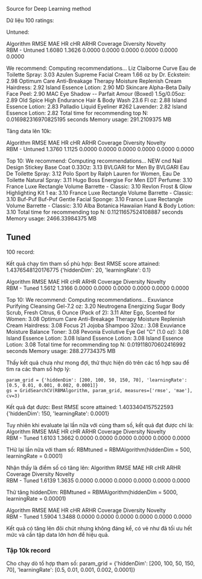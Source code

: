 Source for Deep Learning method

Dữ liệu 100 ratings:

Untuned:

Algorithm RMSE MAE HR cHR ARHR Coverage Diversity Novelty  
RBM - Untuned 1.6080 1.3626 0.0000 0.0000 0.0000 0.0000 0.0000 0.0000

We recommend:
Computing recommendations...
Liz Claiborne Curve Eau de Toilette Spray: 3.03
Azulen Supreme Facial Cream 1.66 oz by Dr. Eckstein: 2.98
Optimum Care Anti-Breakage Therapy Moisture Replenish Cream Hairdress: 2.92
Island Essence Lotion: 2.90
MD Skincare Alpha-Beta Daily Face Peel: 2.90
MAC Eye Shadow -- Parfait Amour (Boxed) 1.5g/0.05oz: 2.89
Old Spice High Endurance Hair & Body Wash 23.6 Fl oz: 2.88
Island Essence Lotion: 2.83
Palladio Liquid Eyeliner #262 Lavender: 2.82
Island Essence Lotion: 2.82
Total time for recommending top N: 0.016982316970825195 seconds
Memory usage: 291.2109375 MB

Tăng data lên 10k:

Algorithm RMSE MAE HR cHR ARHR Coverage Diversity Novelty  
RBM - Untuned 1.3760 1.1125 0.0000 0.0000 0.0000 0.0000 0.0000 0.0000

Top 10:
We recommend:
Computing recommendations...
NEW cnd Nail Design Stickey Base Coat 0.33Oz: 3.13
BVLGARI for Men By BVLGARI Eau De Toilette Spray: 3.12
Polo Sport by Ralph Lauren for Women, Eau De Toilette Natural Spray: 3.11
Hugo Boss Energise For Men EDT Perfume: 3.10
France Luxe Rectangle Volume Barrette - Classic: 3.10
Revlon Frost & Glow Highlighting Kit 1 ea: 3.10
France Luxe Rectangle Volume Barrette - Classic: 3.10
Buf-Puf Buf-Puf Gentle Facial Sponge: 3.10
France Luxe Rectangle Volume Barrette - Classic: 3.10
Alba Botanica Hawaiian Hand & Body Lotion: 3.10
Total time for recommending top N: 0.11211657524108887 seconds
Memory usage: 2466.33984375 MB

## Tuned

100 record:

Kết quả chạy tìm tham số phù hợp:
Best RMSE score attained: 1.4376548120176775
{'hiddenDim': 20, 'learningRate': 0.1}

Algorithm RMSE MAE HR cHR ARHR Coverage Diversity Novelty  
RBM - Tuned 1.5612 1.3166 0.0000 0.0000 0.0000 0.0000 0.0000 0.0000

Top 10:
We recommend:
Computing recommendations...
Exuviance Purifying Cleansing Gel-7.2 oz: 3.20
Neutrogena Energizing Sugar Body Scrub, Fresh Citrus, 6 Ounce (Pack of 2): 3.11
Alter Ego, Scented for Women: 3.08
Optimum Care Anti-Breakage Therapy Moisture Replenish Cream Hairdress: 3.08
Focus 21 Jojoba Shampoo 32oz.: 3.08
Exuviance Moisture Balance Toner: 3.08
Pevonia Evolutive Eye Gel "C" (1.0 oz): 3.08
Island Essence Lotion: 3.08
Island Essence Lotion: 3.08
Island Essence Lotion: 3.08
Total time for recommending top N: 0.019118070602416992 seconds
Memory usage: 288.27734375 MB

Thấy kết quả chưa như mong đợi, thử thực hiện dò trên các tổ hợp sau để tìm ra các tham số hợp lý:

```
param_grid = {'hiddenDim': [200, 100, 50, 150, 70], 'learningRate': [0.5, 0.01, 0.001, 0.002, 0.0001]}
gs = GridSearchCV(RBMAlgorithm, param_grid, measures=['rmse', 'mae'], cv=3)
```

Kết quả đạt được:
Best RMSE score attained: 1.4033404157522593
{'hiddenDim': 150, 'learningRate': 0.0001}

Tuy nhiên khi evaluate lại lần nữa với cùng tham số, kết quả đạt được chỉ là:
Algorithm RMSE MAE HR cHR ARHR Coverage Diversity Novelty  
RBM - Tuned 1.6103 1.3662 0.0000 0.0000 0.0000 0.0000 0.0000 0.0000

THử lại lần nữa với tham số:
RBMtuned = RBMAlgorithm(hiddenDim = 500, learningRate = 0.0001)

Nhận thấy là điểm số có tăng lên:
Algorithm RMSE MAE HR cHR ARHR Coverage Diversity Novelty  
RBM - Tuned 1.6139 1.3635 0.0000 0.0000 0.0000 0.0000 0.0000 0.0000

Thử tăng hiddenDim: RBMtuned = RBMAlgorithm(hiddenDim = 5000, learningRate = 0.00001)

Algorithm RMSE MAE HR cHR ARHR Coverage Diversity Novelty  
RBM - Tuned 1.5904 1.3488 0.0000 0.0000 0.0000 0.0000 0.0000 0.0000

Kết quả có tăng lên đôi chút nhưng không đáng kể, có vẻ như đã tối ưu hết mức và cần tập data lớn hơn để hiệu quả.

### Tập 10k record

Cho chạy dò tổ hợp tham số:
param_grid = {'hiddenDim': [200, 100, 50, 150, 70], 'learningRate': [0.5, 0.01, 0.001, 0.002, 0.0001]}
